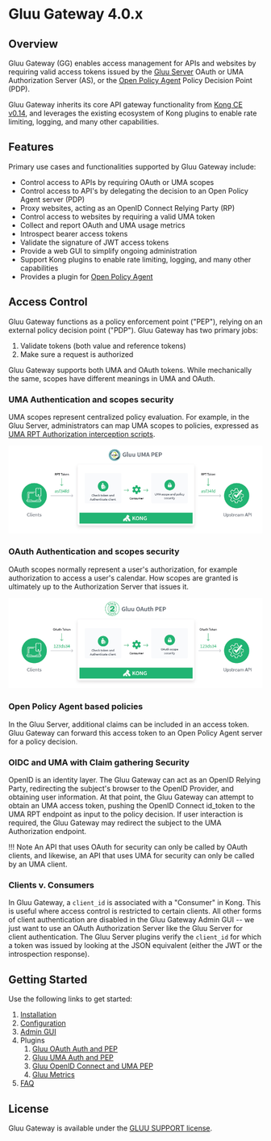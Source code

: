 # Gluu Gateway 4.0.x

## Overview

Gluu Gateway (GG) enables access management for APIs and websites by requiring valid access tokens issued by the [Gluu Server](https://gluu.org/) OAuth or UMA Authorization Server (AS), or the [Open Policy Agent](https://www.openpolicyagent.org) Policy Decision Point (PDP).

Gluu Gateway inherits its core API gateway functionality from [Kong CE v0.14](https://konghq.com/community/), and leverages the existing ecosystem of Kong plugins to enable rate limiting, logging, and many other capabilities.

## Features

Primary use cases and functionalities supported by Gluu Gateway include:

- Control access to APIs by requiring OAuth or UMA scopes
- Control access to API's by delegating the decision to an Open Policy Agent server (PDP)
- Proxy websites, acting as an OpenID Connect Relying Party (RP)
- Control access to websites by requiring a valid UMA token
- Collect and report OAuth and UMA usage metrics
- Introspect bearer access tokens
- Validate the signature of JWT access tokens
- Provide a web GUI to simplify ongoing administration
- Support Kong plugins to enable rate limiting, logging, and many other capabilities  
- Provides a plugin for [Open Policy Agent](https://www.openpolicyagent.org/)

## Access Control

Gluu Gateway functions as a policy enforcement point ("PEP"), relying on an external policy decision point ("PDP"). Gluu Gateway has two primary jobs:

1. Validate tokens (both value and reference tokens)
1. Make sure a request is authorized

Gluu Gateway supports both UMA and OAuth tokens. While mechanically the same, scopes have different meanings in UMA and OAuth.

### UMA Authentication and scopes security
UMA scopes represent centralized policy evaluation. For example, in the Gluu Server, administrators can map UMA scopes to policies, expressed as [UMA RPT Authorization interception scripts](https://gluu.org/docs/ce/admin-guide/custom-script/#uma-2-rpt-authorization-policies).

![UMA PEP diagram](img/gluu-uma-pep.png)

### OAuth Authentication and scopes security
OAuth scopes normally represent a user's authorization, for example authorization to access a user's calendar. How scopes are granted is ultimately up to the Authorization Server that issues it.

![OAuth PEP diagram](img/gluu-oauth-pep.png)

### Open Policy Agent based policies

In the Gluu Server, additional claims can be included in an access token. Gluu Gateway can forward this access token to an Open Policy Agent server for a policy decision.

### OIDC and UMA with Claim gathering Security
OpenID is an identity layer. The Gluu Gateway can act as an OpenID Relying Party, redirecting the subject's browser to the OpenID Provider, and obtaining user information. At that point, the Gluu Gateway can attempt to obtain an UMA access token, pushing the OpenID Connect id_token to the UMA RPT endpoint as input to the policy decision. If user interaction is required, the Gluu Gateway may redirect the subject to the UMA Authorization endpoint.  

!!! Note
    An API that uses OAuth for security can only be called by OAuth clients, and likewise, an API that uses UMA for security can only be called by an UMA client.

### Clients v. Consumers
In Gluu Gateway, a `client_id` is associated with a "Consumer" in Kong. This is useful where access control is restricted to certain clients. All other forms of client authentication are disabled in the Gluu Gateway Admin GUI -- we just want to use an OAuth Authorization Server like the Gluu Server for client authentication. The Gluu Server plugins verify the `client_id` for which a token was issued by looking at the JSON equivalent (either the JWT or the introspection response).

## Getting Started

Use the following links to get started:  

1. [Installation](./installation.md)
1. [Configuration](./configuration.md)
1. [Admin GUI](./admin-gui.md)
1. Plugins
    1. [Gluu OAuth Auth and PEP](./plugin/gluu-oauth-auth-pep.md)
    1. [Gluu UMA Auth and PEP](./plugin/gluu-uma-auth-pep.md)
    1. [Gluu OpenID Connect and UMA PEP](./plugin/gluu-openid-connect-uma-pep.md)
    1. [Gluu Metrics](./plugin/gluu-metrics.md)
1. [FAQ](./faq.md)

## License  

Gluu Gateway is available under the [GLUU SUPPORT license](https://raw.githubusercontent.com/GluuFederation/gluu-gateway/master/LICENSE).
